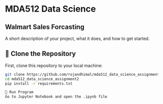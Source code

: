 # MDA512 Data Science
## Walmart Sales Forcasting 


A short description of your project, what it does, and how to get started.

## 📁 Clone the Repository

First, clone this repository to your local machine:

```bash
git clone https://github.com/rojandhimal/mda512_data_science_assignment2.git
cd mda512_data_science_assignment2
pip install -r requirements.txt

🚀 Run Program
Go to Jupyter Notebook and open the .ipynb file

